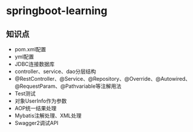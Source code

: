 # springboot-learning

## 知识点
- pom.xml配置
- yml配置
- JDBC连接数据库
- controller、service、dao分层结构
- @RestController、@Service、@Repository、@Override、@Autowired、@RequestParam、@Pathvariable等注解用法
- Test测试
- 对象UserInfo作为参数
- AOP统一结果处理
- Mybatis注解处理、XML处理
- Swagger2调试API